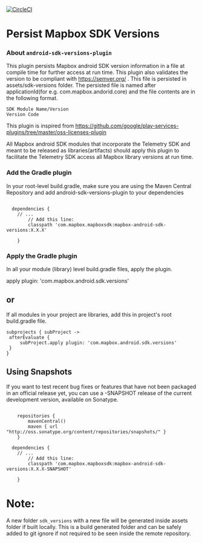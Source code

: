 [![CircleCI](https://circleci.com/gh/mapbox/android-sdk-versions-plugin/tree/master.svg?style=svg&circle-token=b3b724f04666af2ffa3f0076d8250a64a831eafe)](https://circleci.com/gh/mapbox/android-sdk-versions-plugin/tree/master)

# Persist Mapbox SDK Versions

### About `android-sdk-versions-plugin`
This plugin persists Mapbox android SDK version information in a file 
at compile time for further access at run time. This plugin also validates the version 
to be compliant with https://semver.org/ .
This file is persisted in assets/sdk-versions folder. The persisted file is named after 
applicationId(for e.g. com.mapbox.andorid.core) and the file contents are in the following format. 
```$xslt
SDK Module Name/Version
Version Code
```

This plugin is inspired from https://github.com/google/play-services-plugins/tree/master/oss-licenses-plugin

All Mapbox android SDK modules that incorporate the Telemetry SDK and meant to be released 
as libraries(artifacts) should apply this plugin to facilitate the Telemetry SDK access 
all Mapbox library versions at run time.

### Add the Gradle plugin 
In your root-level build.gradle, make sure you are using the Maven Central Repository and 
add android-sdk-versions-plugin to your dependencies
```$xslt

  dependencies {
    // ...
        // Add this line:
        classpath 'com.mapbox.mapboxsdk:mapbox-android-sdk-versions:X.X.X'
        
    }

```

   
### Apply the Gradle plugin
In all your module (library) level build.gradle files, apply the plugin.

apply plugin: 'com.mapbox.android.sdk.versions'

## or

If all modules in your project are libraries, add this in project's root build.gradle file.
   ```$xslt
subprojects { subProject ->
    afterEvaluate {
        subProject.apply plugin: 'com.mapbox.android.sdk.versions'
    }
}
```


## Using Snapshots

If you want to test recent bug fixes or features that have not been packaged in an official 
release yet, you can use a -SNAPSHOT release of the current development version, available on Sonatype.

```$xslt

    repositories {
        mavenCentral()
        maven { url "http://oss.sonatype.org/content/repositories/snapshots/" }
    }

  dependencies {
    // ...
        // Add this line:
        classpath 'com.mapbox.mapboxsdk:mapbox-android-sdk-versions:X.X.X-SNAPSHOT'
        
    }

```

# Note: 
A new folder ```sdk_versions``` with a new file will be generated inside assets folder if built locally. This is a build generated folder and can be safely added to git ignore if not required to be seen inside the remote repository.

